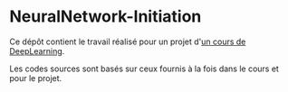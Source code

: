 # NeuralNetwork-Initiation #

Ce dépôt contient le travail réalisé pour un projet d'[un cours de DeepLearning](https://perso.liris.cnrs.fr/christian.wolf/teaching/index.html).

Les codes sources sont basés sur ceux fournis à la fois dans le cours et pour le projet.

